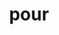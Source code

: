---
category: 4-letters
denotation: null
name: pour
reference_link: https://www.etymonline.com/word/pour
root_language: null
root_name: null
title: pour
type: free
word_sums:
- respelling: pour
  sum: 'Pour + '
---